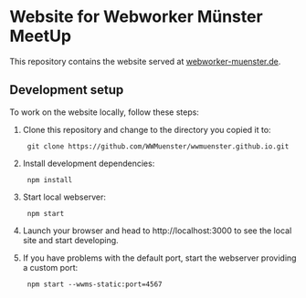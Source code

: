 # Website for Webworker Münster MeetUp

This repository contains the website served at [webworker-muenster.de](http://www.webworker-muenster.de/).

## Development setup

To work on the website locally, follow these steps:

1. Clone this repository and change to the directory you copied it to:

        git clone https://github.com/WWMuenster/wwmuenster.github.io.git

2. Install development dependencies:

        npm install

3. Start local webserver:

        npm start

4. Launch your browser and head to http://localhost:3000 to see the local site and start developing.

5. If you have problems with the default port, start the webserver providing a custom port:

        npm start --wwms-static:port=4567